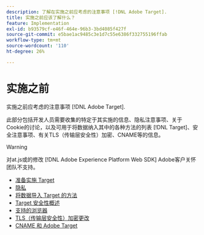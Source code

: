 ```yaml
---
description: 了解在实施之前应考虑的注意事项 [!DNL Adobe Target].
title: 实施之前应该了解什么？
feature: Implementation
exl-id: b93579cf-e46f-464e-96b3-3bd4085f427f
source-git-commit: e5bae1ac9485c3e1d7c55e6386f332755196ffab
workflow-type: tm+mt
source-wordcount: '110'
ht-degree: 26%

---
```


# 实施之前

实施之前应考虑的注意事项 [!DNL Adobe Target].

此部分包括开发人员需要收集的特定于其实施的信息、隐私注意事项、关于Cookie的讨论，以及可用于将数据纳入其中的各种方法的列表 [!DNL Target]、安全注意事项、有关TLS（传输层安全性）加密、CNAME等的信息。

>[!WARNING]
>
>对at.js或的修改 [!DNL Adobe Experience Platform Web SDK] Adobe客户关怀团队不支持。

- [准备实施 Target](prepare-to-implement-target.md)
- [隐私](privacy/privacy.md)
- [将数据导入 Target 的方法](methods-to-get-data-into-target/methods-to-get-data-into-target.md)
- [Target 安全性概述](target-security-overview.md)
- [支持的浏览器](supported-browsers.md)
- [TLS（传输层安全性）加密更改](tls-transport-layer-security-encryption.md)
- [CNAME 和 Adobe Target](implement-cname-support-in-target.md)
